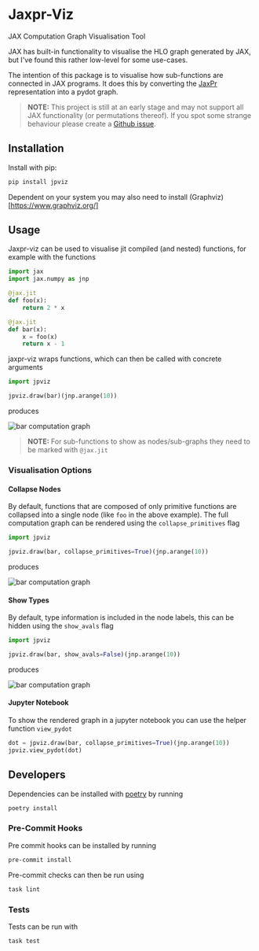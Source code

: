 # Jaxpr-Viz

JAX Computation Graph Visualisation Tool

JAX has built-in functionality to visualise the
HLO graph generated by JAX, but I've found this rather
low-level for some use-cases.

The intention of this package is to visualise how
sub-functions are connected in JAX programs. It does
this by converting the [JaxPr](https://jax.readthedocs.io/en/latest/jaxpr.html)
representation into a pydot graph.

> **NOTE:** This project is still at an early stage and may not
> support all JAX functionality (or permutations thereof). If you spot
> some strange behaviour please create a [Github issue](https://github.com/zombie-einstein/jaxpr-viz/issues).

## Installation

Install with pip:

```bash
pip install jpviz
```

Dependent on your system you may also need to install (Graphviz)[https://www.graphviz.org/]

## Usage

Jaxpr-viz can be used to visualise jit compiled (and nested)
functions, for example with the functions

```python
import jax
import jax.numpy as jnp

@jax.jit
def foo(x):
    return 2 * x

@jax.jit
def bar(x):
    x = foo(x)
    return x - 1
```

jaxpr-viz wraps functions, which can then be called
with concrete arguments

```python
import jpviz

jpviz.draw(bar)(jnp.arange(10))
```

produces

![bar computation graph](.github/images/bar_collapsed.png)

> **NOTE:** For sub-functions to show as nodes/sub-graphs they
> need to be marked with `@jax.jit`

### Visualisation Options

#### Collapse Nodes
By default, functions that are composed of only primitive functions
are collapsed into a single node (like `foo` in the above example).
The full computation graph can be rendered using the `collapse_primitives`
flag

```python
import jpviz

jpviz.draw(bar, collapse_primitives=True)(jnp.arange(10))
```

produces

![bar computation graph](.github/images/bar_expanded.png)

#### Show Types

By default, type information is included in the node labels, this
can be hidden using the `show_avals` flag

```python
import jpviz

jpviz.draw(bar, show_avals=False)(jnp.arange(10))
```

produces

![bar computation graph](.github/images/bar_no_types.png "Title")

#### Jupyter Notebook

To show the rendered graph in a jupyter notebook you can use the
helper function `view_pydot`

```python
dot = jpviz.draw(bar, collapse_primitives=True)(jnp.arange(10))
jpviz.view_pydot(dot)
```

## Developers

Dependencies can be installed with [poetry](https://python-poetry.org/) by running

```bash
poetry install
```

### Pre-Commit Hooks

Pre commit hooks can be installed by running

```bash
pre-commit install
```

Pre-commit checks can then be run using

```bash
task lint
```

### Tests

Tests can be run with

```bash
task test
```
